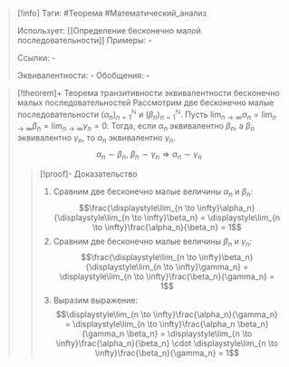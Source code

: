 > [!info]
> Тэги: #Теорема #Математический_анализ   
> 
> Использует: [[Определение бесконечно малой последовательности]]
> Примеры: *-*
> 
> Ссылки: *-*
> 
> Эквивалентности: *-*
> Обобщения: *-*

> [!theorem]+ Теорема транзитивности эквивалентности бесконечно малых последовательностей
> Рассмотрим две бесконечно малые последовательности $(\alpha_n)_{n=1}^{\mathbb N}$ и $(\beta_n)_{n=1}^{\mathbb N}$. Пусть $\displaystyle\lim_{n \to \infty}\alpha_n = \lim_{n \to \infty}\beta_n = \lim_{n \to \infty}\gamma_n= 0$. Тогда, если $\alpha_n$ эквивалентно $\beta_n$, а $\beta_n$ эквивалентно $\gamma_n$, то  $\alpha_n$ эквивалентно $\gamma_n$.  $$\alpha_n \sim \beta_n,\ \beta_n \sim \gamma_n \Rightarrow \alpha_n \sim \gamma_n$$
> > [!proof]- Доказательство
> > 1. Сравним две бесконечно малые величины $\alpha_n$ и $\beta_n$:$$\frac{\displaystyle\lim_{n \to \infty}\alpha_n}{\displaystyle\lim_{n \to \infty}\beta_n} = \displaystyle\lim_{n \to \infty}\frac{\alpha_n}{\beta_n} = 1$$
> > 2. Сравним две бесконечно малые величины $\beta_n$ и $\gamma_n$: $$\frac{\displaystyle\lim_{n \to \infty}\beta_n}{\displaystyle\lim_{n \to \infty}\gamma_n} = \displaystyle\lim_{n \to \infty}\frac{\beta_n}{\gamma_n} = 1$$
> > 3. Выразим выражение: $$\displaystyle\lim_{n \to \infty}\frac{\alpha_n}{\gamma_n} = \displaystyle\lim_{n \to \infty}\frac{\alpha_n \beta_n}{\gamma_n \beta_n} = \displaystyle\lim_{n \to \infty}\frac{\alpha_n}{\beta_n} \cdot \displaystyle\lim_{n \to \infty}\frac{\beta_n}{\gamma_n} = 1$$
